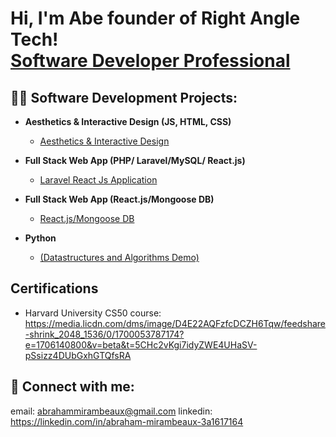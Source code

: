 <h1>Hi, I'm Abe founder of Right Angle Tech! <br/> <a href="https://www.linkedin.com/in/abraham-mirambeaux-3a1617164/">Software Developer Professional</a></h1>

<h2>👨‍💻 Software Development Projects:</h2>

- <b>Aesthetics & Interactive Design (JS, HTML, CSS)</b>
  - [Aesthetics & Interactive Design](https://github.com/abem7787/-Web-base-Interactive-Design)
- <b>Full Stack Web App (PHP/ Laravel/MySQL/ React.js)</b>
  - [Laravel React Js Application](https://github.com/abem7787/Bbay-ProductSurvey) </i>

- <b>Full Stack Web App (React.js/Mongoose DB)</b>
  - [React.js/Mongoose DB](https://github.com/abem7787/VMD-MEDICAL-COMMUNITY) </i>

- <b>Python</b>
  - [(Datastructures and Algorithms Demo)]()

<h2> Certifications </h2>

- Harvard University CS50 course: https://media.licdn.com/dms/image/D4E22AQFzfcDCZH6Tqw/feedshare-shrink_2048_1536/0/1700053787174?e=1706140800&v=beta&t=5CHc2vKgi7idyZWE4UHaSV-pSsizz4DUbGxhGTQfsRA

<h2> 🤳 Connect with me:</h2>

email: abrahammirambeaux@gmail.com
linkedin: https://linkedin.com/in/abraham-mirambeaux-3a1617164



